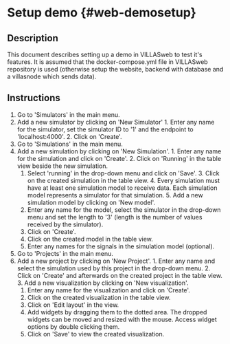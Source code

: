 # Setup demo {#web-demosetup}

## Description

This document describes setting up a demo in VILLASweb to test it's features. It is assumed that the docker-compose.yml file in VILLASweb repository is used (otherwise setup the website, backend with database and a villasnode which sends data).

## Instructions

1. Go to 'Simulators' in the main menu.
  1. Add a new simulator by clicking on 'New Simulator'
    1. Enter any name for the simulator, set the simulator ID to '1' and the endpoint to 'localhost:4000'.
    2. Click on 'Create'.
2. Go to 'Simulations' in the main menu.
  1. Add a new simulation by clicking on 'New Simulation'.
    1. Enter any name for the simulation and click on 'Create'.
    2. Click on 'Running' in the table view beside the new simulation.
      1. Select 'running' in the drop-down menu and click on 'Save'.
    3. Click on the created simulation in the table view.
    4. Every simulation must have at least one simulation model to receive data. Each simulation model represents a simulator for that simulation.
    5. Add a new simulation model by clicking on 'New model'.
      1. Enter any name for the model, select the simulator in the drop-down menu and set the length to '3' (length is the number of values received by the simulator).
      2. Click on 'Create'.
      3. Click on the created model in the table view.
      4. Enter any names for the signals in the simulation model (optional).
3. Go to 'Projects' in the main menu.
  1. Add a new project by clicking on 'New Project'.
    1. Enter any name and select the simulation used by this project in the drop-down menu.
    2. Click on 'Create' and afterwards on the created project in the table view.
    3. Add a new visualization by clicking on 'New visualization'.
      1. Enter any name for the visualization and click on 'Create'.
      2. Click on the created visualization in the table view.
      3. Click on 'Edit layout' in the view.
      4. Add widgets by dragging them to the dotted area. The dropped widgets can be moved and resized with the mouse. Access widget options by double clicking them.
      5. Click on 'Save' to view the created visualization.
